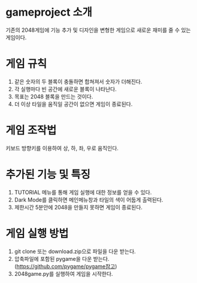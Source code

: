 
# gameproject 소개

기존의 2048게임에 기능 추가 및 디자인을 변형한 게임으로 새로운 재미를 줄 수 있는 게임이다.

# 게임 규칙

1. 같은 숫자의 두 블록이 충돌하면 합쳐져서 숫자가 더해진다. 
2. 각 실행마다 빈 공간에 새로운 블록이 나타난다.
3. 목표는 2048 블록을 만드는 것이다.
4. 더 이상 타일을 움직일 공간이 없으면 게임이 종료된다.

# 게임 조작법

키보드 방향키를 이용하여 상, 하, 좌, 우로 움직인다.

# 추가된 기능 및 특징

1. TUTORIAL 메뉴를 통해 게임 실행에 대한 정보를 얻을 수 있다.
2. Dark Mode를 클릭하면 메인메뉴창과 타일의 색이 어둡게 출력된다.
3. 제한시간 5분안에 2048을 만들지 못하면 게임이 종료된다.

# 게임 실행 방법
1. git clone 또는 download.zip으로 파일을 다운 받는다.
2. 압축파일에 포함된 pygame을 다운 받는다.
  (https://github.com/pygame/pygame참고)
3. 2048game.py를 실행하여 게임을 시작한다.
